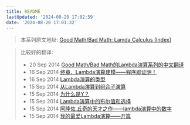 ```yaml
---
title: README
lastUpdated: '2024-08-20 17:02:59'
date: '2024-08-20 17:01:32'
---
```

> 本系列原文地址: [Good Math/Bad Math: Lamda Calculus (Index)](https://goodmath.blogspot.com/2006/06/lamda-calculus-index.html)

> 比较好的翻译:
>
> - 20 Sep 2014 [Good Math/Bad Math的Lambda演算系列的中文翻译](http://cgnail.github.io/academic/lambda-index/)
> - 16 Sep 2014 [终章，Lambda演算建模——程序即证明！](http://cgnail.github.io/academic/lambda-7/)
> - 16 Sep 2014 [Lambda演算的类型](http://cgnail.github.io/academic/lambda-6/)
> - 15 Sep 2014 [从Lambda演算到组合子演算](http://cgnail.github.io/academic/lambda-5/)
> - 15 Sep 2014 [为什么是Y？](http://cgnail.github.io/academic/lambda-4/)
> - 15 Sep 2014 [Lambda演算中的布尔值和选择](http://cgnail.github.io/academic/lambda-3/)
> - 15 Sep 2014 [阿隆佐.丘奇的天才之作——lambda演算中的数字](http://cgnail.github.io/academic/lambda-2/)
> - 15 Sep 2014 [我的最爱Lambda演算——开篇](http://cgnail.github.io/academic/lambda-1/)

